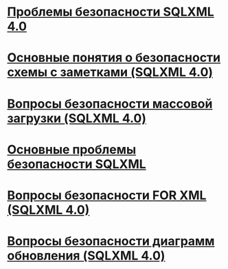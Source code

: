 # [Проблемы безопасности SQLXML 4.0](sqlxml-4-0-security-considerations.md)

# [Основные понятия о безопасности схемы с заметками (SQLXML 4.0)](annotated-schema-security-considerations-sqlxml-4-0.md)
# [Вопросы безопасности массовой загрузки (SQLXML 4.0)](bulk-load-security-considerations-sqlxml-4-0.md)
# [Основные проблемы безопасности SQLXML](core-sqlxml-security-considerations.md)
# [Вопросы безопасности FOR XML (SQLXML 4.0)](for-xml-security-considerations-sqlxml-4-0.md)
# [Вопросы безопасности диаграмм обновления (SQLXML 4.0)](updategram-security-considerations-sqlxml-4-0.md)
